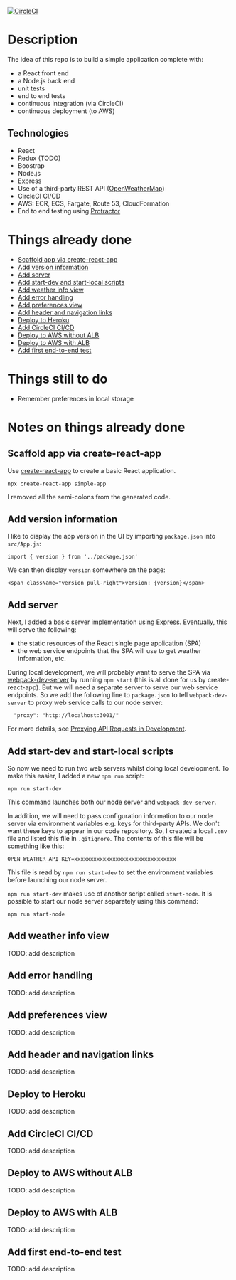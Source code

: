 [![CircleCI](https://circleci.com/gh/taylorjg/simple-app.svg?style=svg)](https://circleci.com/gh/taylorjg/simple-app)

# Description

The idea of this repo is to build a simple application complete with:

* a React front end
* a Node.js back end
* unit tests
* end to end tests
* continuous integration (via CircleCI)
* continuous deployment (to AWS)

## Technologies

* React
* Redux (TODO)
* Boostrap
* Node.js
* Express
* Use of a third-party REST API ([OpenWeatherMap](https://openweathermap.org/))
* CircleCI CI/CD
* AWS: ECR, ECS, Fargate, Route 53, CloudFormation
* End to end testing using [Protractor](https://www.protractortest.org/)

# Things already done

* [Scaffold app via create-react-app](#scaffold-app-via-create-react-app)
* [Add version information](#add-version-information)
* [Add server](#add-server)
* [Add start-dev and start-local scripts](#add-start-dev-and-start-local-scripts)
* [Add weather info view](#add-weather-info-view)
* [Add error handling](#add-error-handling)
* [Add preferences view](#add-preferences-view)
* [Add header and navigation links](#add-header-and-navigation-links)
* [Deploy to Heroku](#deploy-to-heroku)
* [Add CircleCI CI/CD](#add-circleci-cicd)
* [Deploy to AWS without ALB](#deploy-to-aws-without-alb)
* [Deploy to AWS with ALB](#deploy-to-aws-with-alb)
* [Add first end-to-end test](#add-first-end-to-end-test)

# Things still to do

* Remember preferences in local storage

# Notes on things already done

## Scaffold app via create-react-app

Use [create-react-app](https://facebook.github.io/create-react-app/) to create a basic React application.

```
npx create-react-app simple-app
```

I removed all the semi-colons from the generated code.

## Add version information

I like to display the app version in the UI by importing `package.json` into `src/App.js`:

```
import { version } from '../package.json'
```

We can then display `version` somewhere on the page:

```
<span className="version pull-right">version: {version}</span>
```

## Add server

Next, I added a basic server implementation using [Express](https://expressjs.com/). Eventually, this will serve the following:

* the static resources of the React single page application (SPA)
* the web service endpoints that the SPA will use to get weather information, etc.

During local development, we will probably want to serve the SPA via [webpack-dev-server](https://github.com/webpack/webpack-dev-server)
by running `npm start` (this is all done for us by create-react-app). But we will need a separate server to serve our web service endpoints.
So we add the following line to `package.json` to tell `webpack-dev-server` to proxy web service calls to our node server:

```
  "proxy": "http://localhost:3001/"
```

For more details, see [Proxying API Requests in Development](https://facebook.github.io/create-react-app/docs/proxying-api-requests-in-development).

## Add start-dev and start-local scripts

So now we need to run two web servers whilst doing local development. To make this easier, I added a new `npm run` script:

```
npm run start-dev
```

This command launches both our node server and `webpack-dev-server`.

In addition, we will need to pass configuration information
to our node server via environment variables e.g. keys for third-party APIs. We don't want these keys to appear in our code repository.
So, I created a local `.env` file and listed this file in `.gitignore`. The contents of this file will be something like this:

```
OPEN_WEATHER_API_KEY=xxxxxxxxxxxxxxxxxxxxxxxxxxxxxxxx
```

This file is read by `npm run start-dev` to set the environment variables before launching our node server.

`npm run start-dev` makes use of another script called `start-node`. It is possible to start our node server separately using this command:

```
npm run start-node
```

## Add weather info view

TODO: add description

## Add error handling

TODO: add description

## Add preferences view

TODO: add description

## Add header and navigation links

TODO: add description

## Deploy to Heroku

TODO: add description

## Add CircleCI CI/CD

TODO: add description

## Deploy to AWS without ALB

TODO: add description

## Deploy to AWS with ALB

TODO: add description

## Add first end-to-end test

TODO: add description
